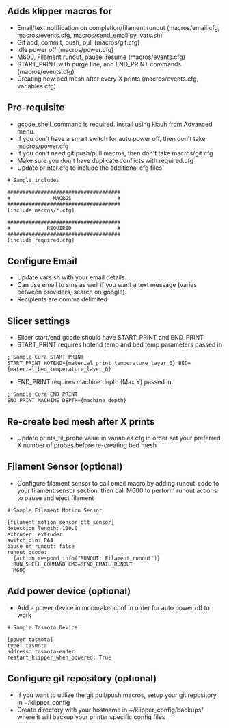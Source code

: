 ## Adds klipper macros for
- Email/text notification on completion/filament runout (macros/email.cfg, macros/events.cfg, macros/send_email.py, vars.sh)
- Git add, commit, push, pull (macros/git.cfg)
- Idle power off (macros/power.cfg)
- M600, Filament runout, pause, resume (macros/events.cfg)
- START_PRINT with purge line, and END_PRINT commands (macros/events.cfg)
- Creating new bed mesh after every X prints (macros/events.cfg, variables.cfg)

## Pre-requisite
- gcode_shell_command is required. Install using kiauh from Advanced menu.
- If you don't have a smart switch for auto power off, then don't take macros/power.cfg
- If you don't need git push/pull macros, then don't take macros/git.cfg
- Make sure you don't have duplicate conflicts with required.cfg
- Update printer.cfg to include the additional cfg files
```
# Sample includes

#####################################
#              MACROS               #
#####################################
[include macros/*.cfg]

#####################################
#            REQUIRED               #
#####################################
[include required.cfg]
```

## Configure Email
- Update vars.sh with your email details.
- Can use email to sms as well if you want a text message (varies between providers, search on google).
- Recipients are comma delimited

## Slicer settings
- Slicer start/end gcode should have START_PRINT and END_PRINT
- START_PRINT requires hotend temp and bed temp parameters passed in
```
; Sample Cura START_PRINT
START_PRINT HOTEND={material_print_temperature_layer_0} BED={material_bed_temperature_layer_0}
```
- END_PRINT requires machine depth (Max Y) passed in.
```
; Sample Cura END_PRINT
END_PRINT MACHINE_DEPTH={machine_depth}
```

## Re-create bed mesh after X prints
- Update prints_til_probe value in variables.cfg in order set your preferred X number of probes before re-creating bed mesh

## Filament Sensor (optional)
- Configure filament sensor to call email macro by adding runout_code to your filament sensor section, then call M600 to perform runout actions to pause and eject filament
```
# Sample Filament Motion Sensor

[filament_motion_sensor btt_sensor]
detection_length: 100.0
extruder: extruder
switch_pin: PA4
pause_on_runout: false
runout_gcode:
  {action_respond_info("RUNOUT: Filament runout")}
  RUN_SHELL_COMMAND CMD=SEND_EMAIL_RUNOUT
  M600
```

## Add power device (optional)
- Add a power device in moonraker.conf in order for auto power off to work
```
# Sample Tasmota Device

[power tasmota]
type: tasmota
address: tasmota-ender
restart_klipper_when_powered: True
```

## Configure git repository (optional)
- If you want to utilize the git pull/push macros, setup your git repository in ~/klipper_config
- Create directory with your hostname in ~/klipper_config/backups/<hostname> where it will backup your printer specific config files
